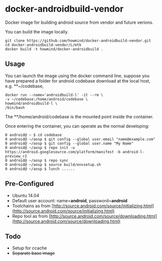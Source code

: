 # docker-androidbuild-vendor

Docker image for building android source from vendor and future verions.

You can build the image locally.

    git clone https://github.com/howmind/docker-androidbuild-vendor.git
    cd docker-androidbuild-vendor/L/mtk
    docker build -t howmind/docker-androidbuild .

## Usage ##
You can launch the image using the docker command line, suppose you have prepared a folder for android codebase download at the local host, e.g. **~/codebase,

    docker run --name='androidbuild-l' -it --rm \
    -v ~/codebase:/home/android/codebase \
    howmind/androidbuild-l \
    /bin/bash

The **/home/android/codebase is the mounted point inside the container.

Once entering the container, you can operate as the normal developing:

    0 android@ ~ $ cd codebase
    0 android@ ~/aosp $ git config --global user.email "name@example.com"
    0 android@ ~/aosp $ git config --global user.name "My Name"
    0 android@ ~/aosp $ repo init -u https://android.googlesource.com/platform/manifest -b android-l-preview_r2
    0 android@ ~/aosp $ repo sync
    0 android@ ~/aosp $ source build/envsetup.sh
    0 android@ ~/aosp $ lunch ......

## Pre-Configured ##
- Ubuntu 14.04
- Default user account: name=**android**, password=**android**
- Toolchains as from [http://source.android.com/source/initializing.html](http://source.android.com/source/initializing.html)
- Repo tool as from [http://source.android.com/source/downloading.html](http://source.android.com/source/downloading.html)
 
## Todo ##
- Setup for ccache
- <del>Separate base image</del>

